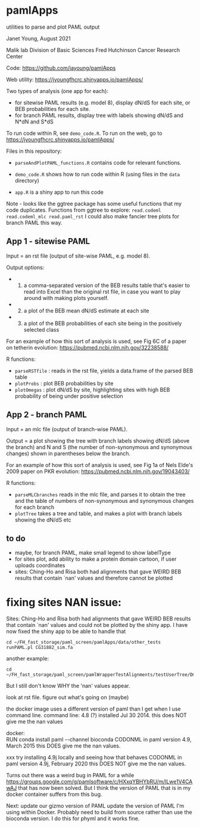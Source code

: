 # pamlApps
utilities to parse and plot PAML output

Janet Young, August 2021

Malik lab
Division of Basic Sciences
Fred Hutchinson Cancer Research Center


Code: https://github.com/jayoung/pamlApps

Web utility: https://jyoungfhcrc.shinyapps.io/pamlApps/

Two types of analysis (one app for each):
- for sitewise PAML results (e.g. model 8), display dN/dS for each site, or BEB probabilities for each site.
- for branch PAML results, display tree with labels showing dN/dS and N\*dN and S\*dS


To run code within R, see `demo_code.R`.  To run on the web, go to https://jyoungfhcrc.shinyapps.io/pamlApps/



Files in this repository: 
- `parseAndPlotPAML_functions.R` contains code for relevant functions.

- `demo_code.R` shows how to run code within R (using files in the `data` directory)

- `app.R` is a shiny app to run this code


Note - looks like the ggtree package has some useful functions that my code duplicates. Functions from ggtree to explore: `read.codeml read.codeml_mlc read.paml_rst`
I could also make fancier tree plots for branch PAML this way.

## App 1 - sitewise PAML

Input = an rst file (output of site-wise PAML, e.g. model 8).

Output options:  
- 1. a comma-separated version of the BEB results table that's easier to read into Excel than the original rst file, in case you want to play around with making plots yourself.
- 2. a plot of the BEB mean dN/dS estimate at each site
- 3. a plot of the BEB probabilities of each site being in the positively selected class

For an example of how this sort of analysis is used, see Fig 6C of a paper on tetherin evolution: https://pubmed.ncbi.nlm.nih.gov/32238588/


R functions:
- `parseRSTfile` : reads in the rst file, yields a data.frame of the parsed BEB table
- `plotProbs` : plot BEB probabilities by site
- `plotOmegas` : plot dN/dS by site, highlighting sites with high BEB probability of being under positive selection


## App 2 - branch PAML

Input = an mlc file (output of branch-wise PAML).

Output = a plot showing the tree with branch labels showing dN/dS (above the branch) and N and S (the number of non-synonymous and synonymous changes) shown in parentheses below the branch. 

For an example of how this sort of analysis is used, see Fig 1a of Nels Elde's 2009 paper on PKR evolution: https://pubmed.ncbi.nlm.nih.gov/19043403/


R functions:
- `parseMLCbranches` reads in the mlc file, and parses it to obtain the tree and the table of numbers of non-synonymous and synonymous changes for each branch
- `plotTree` takes a tree and table, and makes a plot with branch labels showing the dN/dS etc 


## to do
- maybe, for branch PAML, make small legend to show labelType
- for sites plot, add ability to make a protein domain cartoon, if user uploads coordinates
- sites:  Ching-Ho and Risa both had alignments that gave WEIRD BEB results that contain `nan' values and therefore cannot be plotted


# fixing sites NAN issue:

Sites:  Ching-Ho and Risa both had alignments that gave WEIRD BEB results that contain `nan' values and could not be plotted by the shiny app. I have now fixed the shiny app to be able to handle that

```
cd ~/FH_fast_storage/paml_screen/pamlApps/data/other_tests
runPAML.pl CG31882_sim.fa
```

another example:
```
cd ~/FH_fast_storage/paml_screen/pamlWrapperTestAlignments/testUserTree/Dmel_22_aln.fasta_phymlAndPAML
```


But I still don't know WHY the 'nan' values appear. 

look at rst file. figure out what's going on (maybe)

the docker image uses a different version of paml than I get when I use command line.
command line: 4.8 (?) installed Jul 30  2014.
this does NOT give me the nan values

docker:  
RUN conda install paml --channel bioconda
CODONML in paml version 4.9, March 2015
this DOES give me the nan values.

xxx try installing 4.9j locally and seeing how that behaves
CODONML in paml version 4.9j, February 2020
this DOES NOT give me the nan values.

Turns out there was a weird bug in PAML for a while
https://groups.google.com/g/pamlsoftware/c/HXxqYBHYbRU/m/lLwe1V4CAwAJ
that has now been solved. But I think the version of PAML that is in my docker container suffers from this bug.

Next:  update our gizmo version of PAML
update the version of PAML I'm using within Docker. Probably need to build from source rather than use the bioconda version. I do this for phyml and it works fine.

